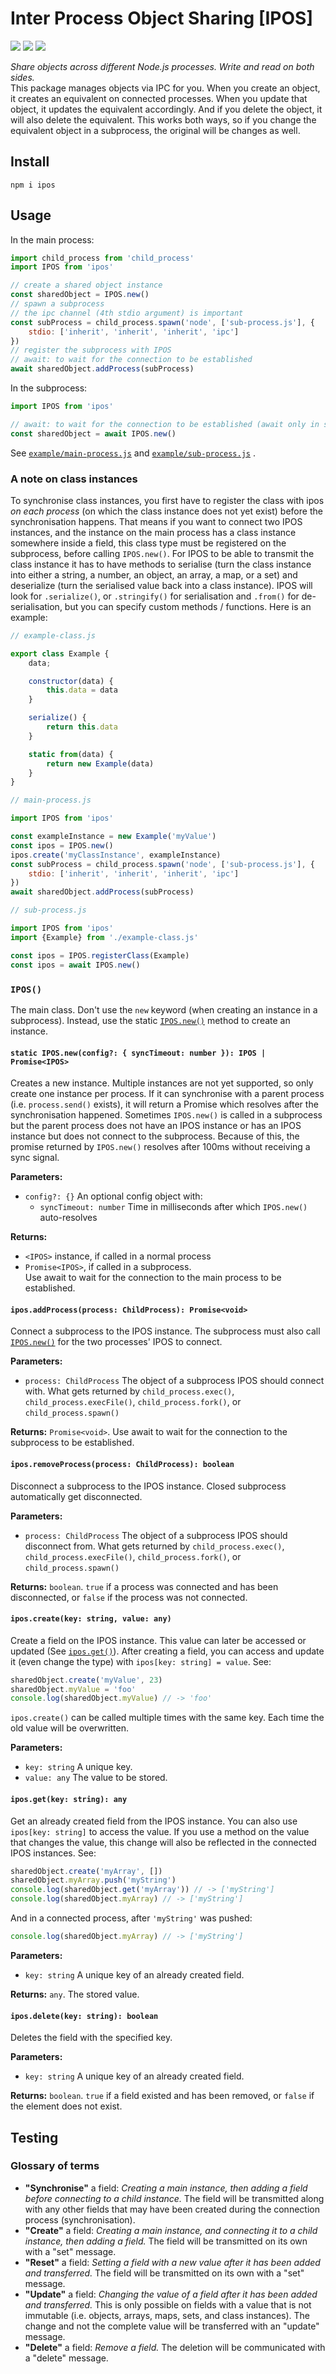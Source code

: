 # Inter Process Object Sharing [IPOS]

[![](https://img.shields.io/npm/v/ipos?style=flat-square)](https://npmjs.com/ipos)
[![](https://img.shields.io/coveralls/github/drinking-code/inter-process-object-sharing?style=flat-square)](https://coveralls.io/github/drinking-code/inter-process-object-sharing)
![](https://img.shields.io/github/actions/workflow/status/drinking-code/inter-process-object-sharing/tests.yml?style=flat-square)

[//]: # (![]&#40;https://img.shields.io/npms-io/quality-score/ipos?style=flat-square&#41;)

_Share objects across different Node.js processes. Write and read on both sides._  
This package manages objects via IPC for you. When you create an object, it creates an equivalent on connected
processes. When you update that object, it updates the equivalent accordingly. And if you delete the object, it will
also delete the equivalent. This works both ways, so if you change the equivalent object in a subprocess, the original
will be changes as well.

## Install

```shell
npm i ipos
```

## Usage

In the main process:

```javascript
import child_process from 'child_process'
import IPOS from 'ipos'

// create a shared object instance
const sharedObject = IPOS.new()
// spawn a subprocess
// the ipc channel (4th stdio argument) is important
const subProcess = child_process.spawn('node', ['sub-process.js'], {
    stdio: ['inherit', 'inherit', 'inherit', 'ipc']
})
// register the subprocess with IPOS
// await: to wait for the connection to be established
await sharedObject.addProcess(subProcess)
```

In the subprocess:

```javascript
import IPOS from 'ipos'

// await: to wait for the connection to be established (await only in subprocess)
const sharedObject = await IPOS.new()
```

See [`example/main-process.js`](https://github.com/drinking-code/inter-process-object-sharing/blob/main/example/main-process.js)
and [`example/sub-process.js`](https://github.com/drinking-code/inter-process-object-sharing/blob/main/example/sub-process.js)
.

### A note on class instances

To synchronise class instances, you first have to register the class with ipos _on each process_ (on which the class
instance does not yet exist) before the synchronisation happens. That means if you want to connect two IPOS instances,
and the instance on the main process has a class instance somewhere inside a field, this class type must be registered
on the subprocess, before calling `IPOS.new()`. For IPOS to be able to transmit the class instance it has to have
methods to serialise (turn the class instance into either a string, a number, an object, an array, a map, or a set) and
deserialize (turn the serialised value back into a class instance). IPOS will look for `.serialize()`, or `.stringify()`
for serialisation and `.from()` for de-serialisation, but you can specify custom methods / functions. Here is an
example:

```javascript
// example-class.js

export class Example {
    data;

    constructor(data) {
        this.data = data
    }

    serialize() {
        return this.data
    }

    static from(data) {
        return new Example(data)
    }
}
```

```javascript
// main-process.js

import IPOS from 'ipos'

const exampleInstance = new Example('myValue')
const ipos = IPOS.new()
ipos.create('myClassInstance', exampleInstance)
const subProcess = child_process.spawn('node', ['sub-process.js'], {
    stdio: ['inherit', 'inherit', 'inherit', 'ipc']
})
await sharedObject.addProcess(subProcess)
```

```javascript
// sub-process.js

import IPOS from 'ipos'
import {Example} from './example-class.js'

const ipos = IPOS.registerClass(Example)
const ipos = await IPOS.new()
```

### `IPOS()`

The main class. Don't use the `new` keyword (when creating an instance in a subprocess). Instead, use the static
[`IPOS.new()`](#static-iposnewconfig--synctimeout-number--ipos--promiseipos) method to create an instance.

#### `static IPOS.new(config?: { syncTimeout: number }): IPOS | Promise<IPOS>`

Creates a new instance. Multiple instances are not yet supported, so only create one instance per process. If it can
synchronise with a parent process (i.e. `process.send()` exists), it will return a Promise which resolves after the
synchronisation happened. Sometimes `IPOS.new()` is called in a subprocess but the parent process does not have an IPOS
instance or has an IPOS instance but does not connect to the subprocess. Because of this, the promise returned
by `IPOS.new()` resolves after 100ms without receiving a sync signal.

**Parameters:**

- `config?: {}` An optional config object with:
  - `syncTimeout: number` Time in milliseconds after which `IPOS.new()` auto-resolves

**Returns:**

- `<IPOS>` instance, if called in a normal process
- `Promise<IPOS>`, if called in a subprocess.  
  Use await to wait for the connection to the main process to be established.

#### `ipos.addProcess(process: ChildProcess): Promise<void>`

Connect a subprocess to the IPOS instance. The subprocess must also call
[`IPOS.new()`](#static-iposnewconfig--synctimeout-number--ipos--promiseipos) for the two processes' IPOS to connect.

**Parameters:**

- `process: ChildProcess` The object of a subprocess IPOS should connect with. What gets returned
  by `child_process.exec()`, `child_process.execFile()`, `child_process.fork()`, or `child_process.spawn()`

**Returns:** `Promise<void>`. Use await to wait for the connection to the subprocess to be established.

#### `ipos.removeProcess(process: ChildProcess): boolean`

Disconnect a subprocess to the IPOS instance. Closed subprocess automatically get disconnected.

**Parameters:**

- `process: ChildProcess` The object of a subprocess IPOS should disconnect from. What gets returned
  by `child_process.exec()`, `child_process.execFile()`, `child_process.fork()`, or `child_process.spawn()`

**Returns:** `boolean`. `true` if a process was connected and has been disconnected, or `false` if the process was not
connected.

#### `ipos.create(key: string, value: any)`

Create a field on the IPOS instance. This value can later be accessed or updated (See
[`ipos.get()`](#iposgetkey-string-any)). After creating a field, you can access and update it (even change the type)
with `ipos[key: string] = value`. See:

```javascript
sharedObject.create('myValue', 23)
sharedObject.myValue = 'foo'
console.log(sharedObject.myValue) // -> 'foo'
```

`ipos.create()` can be called multiple times with the same key. Each time the old value will be overwritten.

**Parameters:**

- `key: string` A unique key.
- `value: any` The value to be stored.

#### `ipos.get(key: string): any`

Get an already created field from the IPOS instance. You can also use `ipos[key: string]` to access the value. If you
use a method on the value that changes the value, this change will also be reflected in the connected IPOS instances.
See:

```javascript
sharedObject.create('myArray', [])
sharedObject.myArray.push('myString')
console.log(sharedObject.get('myArray')) // -> ['myString']
console.log(sharedObject.myArray) // -> ['myString']
```

And in a connected process, after `'myString'` was pushed:

```javascript
console.log(sharedObject.myArray) // -> ['myString']
```

**Parameters:**

- `key: string` A unique key of an already created field.

**Returns:** `any`. The stored value.

#### `ipos.delete(key: string): boolean`

Deletes the field with the specified key.

**Parameters:**

- `key: string` A unique key of an already created field.

**Returns:** `boolean`. `true` if a field existed and has been removed, or `false` if the element does not exist.

## Testing

### Glossary of terms

- **"Synchronise"** a field: _Creating a main instance, then adding a field before connecting to a child instance._ The
  field will be transmitted along with any other fields that may have been created during the connection process
  (synchronisation).
- **"Create"** a field: _Creating a main instance, and connecting it to a child instance, then adding a field._ The
  field will be transmitted on its own with a "set" message.
- **"Reset"** a field: _Setting a field with a new value after it has been added and transferred._ The field will be
  transmitted on its own with a "set" message.
- **"Update"** a field: _Changing the value of a field after it has been added and transferred._ This is only possible
  on fields with a value that is not immutable (i.e. objects, arrays, maps, sets, and class instances). The change and
  not the complete value will be transferred with an "update" message.
- **"Delete"** a field: _Remove a field._ The deletion will be communicated with a "delete" message.

